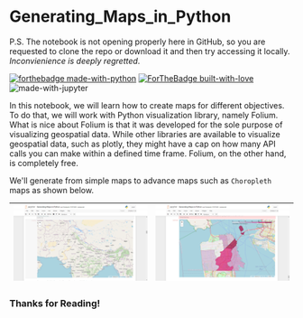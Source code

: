 # Generating_Maps_in_Python

P.S. The notebook is not opening properly here in GitHub, so you are requested to clone the repo or download it and then try accessing it locally.
*Inconvienience is deeply regretted*.

[![forthebadge made-with-python](http://ForTheBadge.com/images/badges/made-with-python.svg)](https://www.python.org/)
[![ForTheBadge built-with-love](http://ForTheBadge.com/images/badges/built-with-love.svg)](http://kambojtarun.pythonanywhere.com/)<br>
![made-with-jupyter](https://img.shields.io/badge/jupyter-6.0-ff7a05?style=for-the-badge&logo=Jupyter)

In this notebook, we will learn how to create maps for different objectives. To do that, we will work with Python visualization library, namely Folium. What is nice about Folium is that it was developed for the sole purpose of visualizing geospatial data. While other libraries are available to visualize geospatial data, such as plotly, they might have a cap on how many API calls you can make within a defined time frame. Folium, on the other hand, is completely free.

We'll generate from simple maps to advance maps such as `Choropleth` maps as shown below.

| ![Image not found](Readme_Image_map1.png) | ![Image not found](Readme_Image_map2.png) |
|---|---|

### Thanks for Reading!
